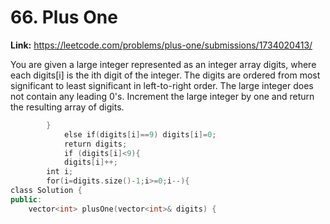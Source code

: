 # 66. Plus One

**Link:** https://leetcode.com/problems/plus-one/submissions/1734020413/

You are given a large integer represented as an integer array digits, where each digits[i] is the ith digit of the integer. The digits are ordered from most significant to least significant in left-to-right order. The large integer does not contain any leading 0's. Increment the large integer by one and return the resulting array of digits.

```cpp
        }
            else if(digits[i]==9) digits[i]=0;
            return digits;
            if (digits[i]<9){
            digits[i]++;
        int i;
        for(i=digits.size()-1;i>=0;i--){
class Solution {
public:
    vector<int> plusOne(vector<int>& digits) {
```
